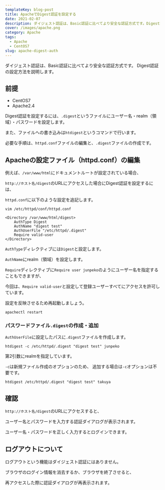 ```yaml
---
templateKey: blog-post
title: ApacheでDigest認証を設定する
date: 2021-02-07
description: ダイジェスト認証は、Basic認証に比べてより安全な認証方式です。Digest認証の設定方法を説明します。
cover: /images/apache.png
category: Apache
tags:
  - Apache
  - CentOS7
slug: apache-digest-auth
---
```


ダイジェスト認証は、Basic認証に比べてより安全な認証方式です。
Digest認証の設定方法を説明します。

## 前提

- CentOS7
- Apache2.4

Digest認証を設定するには、`.digest`というファイルにユーザー名・realm（領域）・パスワードを設定します。

また、ファイルへの書き込みは`htdigest`というコマンドで行います。

必要な手順は、`httpd.conf`ファイルの編集と、`.digest`ファイルの作成です。

## Apacheの設定ファイル（httpd.conf）の編集

例えば、`/var/www/html`にドキュメントルートが設定されている場合、

`http://ホスト名/digest`のURLにアクセスした場合にDigest認証を設定するには、

`httpd.conf`に以下のような設定を追記します。

```shell
vim /etc/httpd/conf/httpd.conf
```

```apacheconf
<Directory /var/www/html/digest>
    AuthType Digest
    AuthName "digest test"
    AuthUserFile "/etc/httpd/.digest"
    Require valid-user
</Directory>
```

`AuthType`ディレクティブには`Digest`と設定します。

`AuthName`にrealm（領域）を設定します。

`Require`ディレクティブに`Require user junpeko`のようにユーザー名を指定することもできますが、

今回は、`Require valid-user`と設定して登録ユーザーすべてにアクセスを許可しています。

設定を反映させるため再起動しましょう。

```shell
apachectl restart
```

### パスワードファイル`.digest`の作成・追加

`AuthUserFile`に設定したパスに`.digest`ファイルを作成します。

```shell
htdigest -c /etc/httpd/.digest "digest test" junpeko
```
第2引数にrealmを指定しています。

`-c`は新規ファイル作成のオプションのため、 追加する場合は`-c`オプションは不要です。

```shell
htdigest /etc/httpd/.digest "digest test" takuya
```

## 確認

`http://ホスト名/digest`のURLにアクセスすると、

ユーザー名とパスワードを入力する認証ダイアログが表示されます。

ユーザー名・パスワードを正しく入力するとログインできます。

## ログアウトについて

ログアウトという機能はダイジェスト認証にはありません。

ブラウザのログイン情報を消去するか、ブラウザを終了させると、

再アクセスした際に認証ダイアログが再表示されます。
